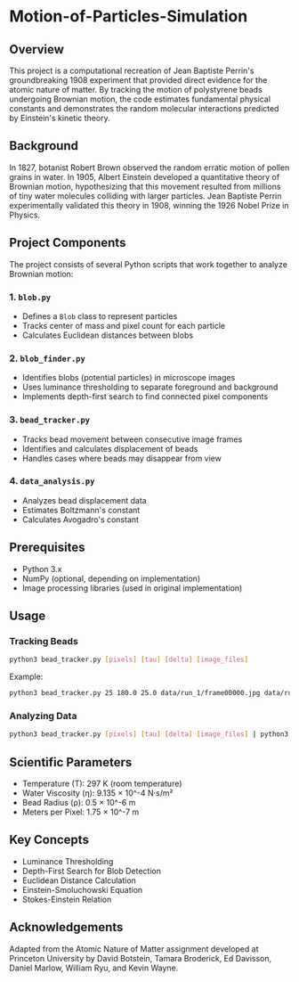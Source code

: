 # Motion-of-Particles-Simulation

## Overview

This project is a computational recreation of Jean Baptiste Perrin's groundbreaking 1908 experiment that provided direct evidence for the atomic nature of matter. By tracking the motion of polystyrene beads undergoing Brownian motion, the code estimates fundamental physical constants and demonstrates the random molecular interactions predicted by Einstein's kinetic theory.

## Background

In 1827, botanist Robert Brown observed the random erratic motion of pollen grains in water. In 1905, Albert Einstein developed a quantitative theory of Brownian motion, hypothesizing that this movement resulted from millions of tiny water molecules colliding with larger particles. Jean Baptiste Perrin experimentally validated this theory in 1908, winning the 1926 Nobel Prize in Physics.

## Project Components

The project consists of several Python scripts that work together to analyze Brownian motion:

### 1. `blob.py`
- Defines a `Blob` class to represent particles
- Tracks center of mass and pixel count for each particle
- Calculates Euclidean distances between blobs

### 2. `blob_finder.py`
- Identifies blobs (potential particles) in microscope images
- Uses luminance thresholding to separate foreground and background
- Implements depth-first search to find connected pixel components

### 3. `bead_tracker.py`
- Tracks bead movement between consecutive image frames
- Identifies and calculates displacement of beads
- Handles cases where beads may disappear from view

### 4. `data_analysis.py`
- Analyzes bead displacement data
- Estimates Boltzmann's constant
- Calculates Avogadro's constant

## Prerequisites

- Python 3.x
- NumPy (optional, depending on implementation)
- Image processing libraries (used in original implementation)

## Usage

### Tracking Beads

```bash
python3 bead_tracker.py [pixels] [tau] [delta] [image_files]
```

Example:
```bash
python3 bead_tracker.py 25 180.0 25.0 data/run_1/frame00000.jpg data/run_1/frame00001.jpg
```

### Analyzing Data

```bash
python3 bead_tracker.py [pixels] [tau] [delta] [image_files] | python3 data_analysis.py
```

## Scientific Parameters

- Temperature (T): 297 K (room temperature)
- Water Viscosity (η): 9.135 × 10^-4 N·s/m²
- Bead Radius (ρ): 0.5 × 10^-6 m
- Meters per Pixel: 1.75 × 10^-7 m

## Key Concepts

- Luminance Thresholding
- Depth-First Search for Blob Detection
- Euclidean Distance Calculation
- Einstein-Smoluchowski Equation
- Stokes-Einstein Relation

## Acknowledgements

Adapted from the Atomic Nature of Matter assignment developed at Princeton University by David Botstein, Tamara Broderick, Ed Davisson, Daniel Marlow, William Ryu, and Kevin Wayne.
